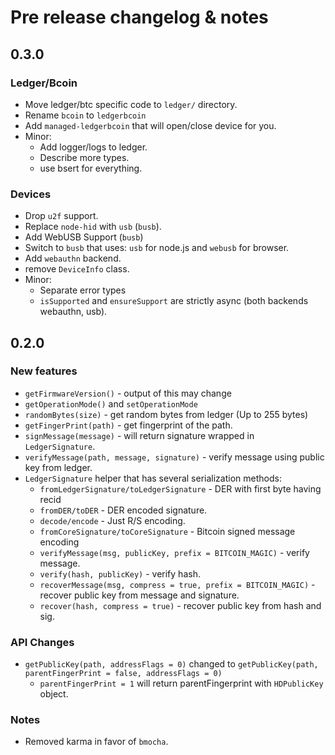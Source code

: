 # Pre release changelog & notes

## 0.3.0

### Ledger/Bcoin
  - Move ledger/btc specific code to `ledger/` directory.
  - Rename `bcoin` to `ledgerbcoin`
  - Add `managed-ledgerbcoin` that will open/close device for you.
  - Minor:
    - Add logger/logs to ledger.
    - Describe more types.
    - use bsert for everything.

### Devices
  - Drop `u2f` support.
  - Replace `node-hid` with `usb` (`busb`).
  - Add WebUSB Support (`busb`)
  - Switch to `busb` that uses: `usb` for node.js and `webusb` for browser.
  - Add `webauthn` backend.
  - remove `DeviceInfo` class.
  - Minor:
    - Separate error types
    - `isSupported` and `ensureSupport` are strictly async
      (both backends webauthn, usb).

## 0.2.0

### New features
 - `getFirmwareVersion()` - output of this may change
 - `getOperationMode()` and `setOperationMode`
 - `randomBytes(size)` - get random bytes from ledger (Up to 255 bytes)
 - `getFingerPrint(path)` - get fingerprint of the path.
 - `signMessage(message)` - will return signature wrapped in `LedgerSignature`.
 - `verifyMessage(path, message, signature)` - verify message using public key
  from ledger.
 -  `LedgerSignature` helper that has several serialization methods:
    - `fromLedgerSignature/toLedgerSignature` - DER with first byte having recid
    - `fromDER/toDER` - DER encoded signature.
    - `decode/encode` - Just R/S encoding.
    - `fromCoreSignature/toCoreSignature` - Bitcoin signed message encoding
    - `verifyMessage(msg, publicKey, prefix = BITCOIN_MAGIC)` - verify message.
    - `verify(hash, publicKey)` - verify hash.
    - `recoverMessage(msg, compress = true, prefix = BITCOIN_MAGIC)` - recover
    public key from message and signature.
    - `recover(hash, compress = true)` - recover public key from hash and sig.

### API Changes
  - `getPublicKey(path, addressFlags = 0)` changed to
`getPublicKey(path, parentFingerPrint = false, addressFlags = 0)`
    - `parentFingerPrint = 1` will return parentFingerprint with `HDPublicKey`
    object.

### Notes
  - Removed karma in favor of `bmocha`.

